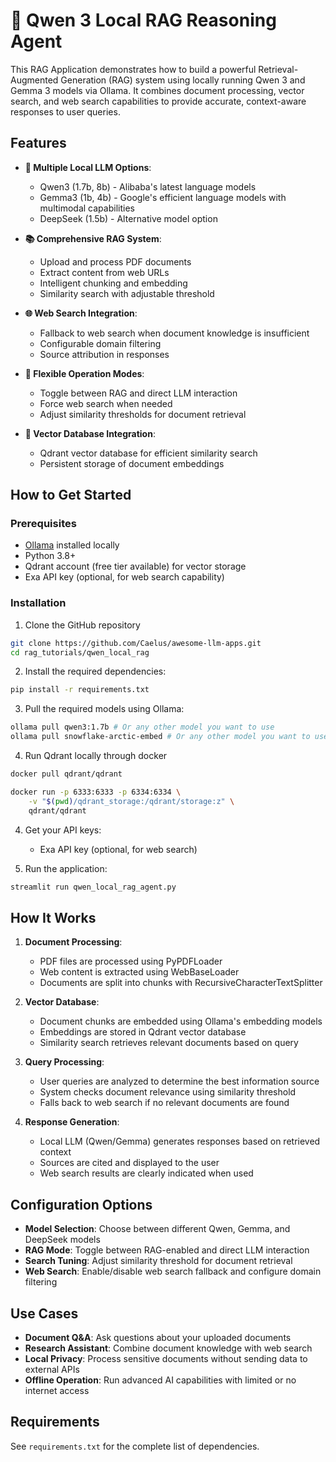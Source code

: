 # 🐋 Qwen 3 Local RAG Reasoning Agent

This RAG Application demonstrates how to build a powerful Retrieval-Augmented Generation (RAG) system using locally running Qwen 3 and Gemma 3 models via Ollama. It combines document processing, vector search, and web search capabilities to provide accurate, context-aware responses to user queries.

## Features

- **🧠 Multiple Local LLM Options**:

  - Qwen3 (1.7b, 8b) - Alibaba's latest language models
  - Gemma3 (1b, 4b) - Google's efficient language models with multimodal capabilities
  - DeepSeek (1.5b) - Alternative model option
- **📚 Comprehensive RAG System**:

  - Upload and process PDF documents
  - Extract content from web URLs
  - Intelligent chunking and embedding
  - Similarity search with adjustable threshold
- **🌐 Web Search Integration**:

  - Fallback to web search when document knowledge is insufficient
  - Configurable domain filtering
  - Source attribution in responses
- **🔄 Flexible Operation Modes**:

  - Toggle between RAG and direct LLM interaction
  - Force web search when needed
  - Adjust similarity thresholds for document retrieval
- **💾 Vector Database Integration**:

  - Qdrant vector database for efficient similarity search
  - Persistent storage of document embeddings

## How to Get Started

### Prerequisites

- [Ollama](https://ollama.ai/) installed locally
- Python 3.8+
- Qdrant account (free tier available) for vector storage
- Exa API key (optional, for web search capability)

### Installation

1. Clone the GitHub repository

```bash
git clone https://github.com/Caelus/awesome-llm-apps.git
cd rag_tutorials/qwen_local_rag
```

2. Install the required dependencies:

```bash
pip install -r requirements.txt
```

3. Pull the required models using Ollama:

```bash
ollama pull qwen3:1.7b # Or any other model you want to use
ollama pull snowflake-arctic-embed # Or any other model you want to use
```
4. Run Qdrant locally through docker
```bash
docker pull qdrant/qdrant

docker run -p 6333:6333 -p 6334:6334 \
    -v "$(pwd)/qdrant_storage:/qdrant/storage:z" \
    qdrant/qdrant
```


4. Get your API keys:

   - Exa API key (optional, for web search)
   
5. Run the application:

```bash
streamlit run qwen_local_rag_agent.py
```

## How It Works

1. **Document Processing**:

   - PDF files are processed using PyPDFLoader
   - Web content is extracted using WebBaseLoader
   - Documents are split into chunks with RecursiveCharacterTextSplitter
2. **Vector Database**:

   - Document chunks are embedded using Ollama's embedding models
   - Embeddings are stored in Qdrant vector database
   - Similarity search retrieves relevant documents based on query
3. **Query Processing**:

   - User queries are analyzed to determine the best information source
   - System checks document relevance using similarity threshold
   - Falls back to web search if no relevant documents are found
4. **Response Generation**:

   - Local LLM (Qwen/Gemma) generates responses based on retrieved context
   - Sources are cited and displayed to the user
   - Web search results are clearly indicated when used

## Configuration Options

- **Model Selection**: Choose between different Qwen, Gemma, and DeepSeek models
- **RAG Mode**: Toggle between RAG-enabled and direct LLM interaction
- **Search Tuning**: Adjust similarity threshold for document retrieval
- **Web Search**: Enable/disable web search fallback and configure domain filtering

## Use Cases

- **Document Q&A**: Ask questions about your uploaded documents
- **Research Assistant**: Combine document knowledge with web search
- **Local Privacy**: Process sensitive documents without sending data to external APIs
- **Offline Operation**: Run advanced AI capabilities with limited or no internet access

## Requirements

See `requirements.txt` for the complete list of dependencies.
